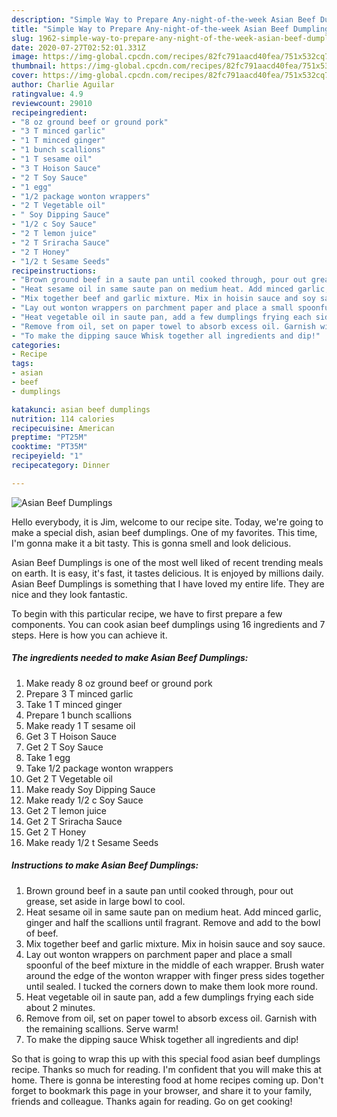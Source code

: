 ```yaml
---
description: "Simple Way to Prepare Any-night-of-the-week Asian Beef Dumplings"
title: "Simple Way to Prepare Any-night-of-the-week Asian Beef Dumplings"
slug: 1962-simple-way-to-prepare-any-night-of-the-week-asian-beef-dumplings
date: 2020-07-27T02:52:01.331Z
image: https://img-global.cpcdn.com/recipes/82fc791aacd40fea/751x532cq70/asian-beef-dumplings-recipe-main-photo.jpg
thumbnail: https://img-global.cpcdn.com/recipes/82fc791aacd40fea/751x532cq70/asian-beef-dumplings-recipe-main-photo.jpg
cover: https://img-global.cpcdn.com/recipes/82fc791aacd40fea/751x532cq70/asian-beef-dumplings-recipe-main-photo.jpg
author: Charlie Aguilar
ratingvalue: 4.9
reviewcount: 29010
recipeingredient:
- "8 oz ground beef or ground pork"
- "3 T minced garlic"
- "1 T minced ginger"
- "1 bunch scallions"
- "1 T sesame oil"
- "3 T Hoison Sauce"
- "2 T Soy Sauce"
- "1 egg"
- "1/2 package wonton wrappers"
- "2 T Vegetable oil"
- " Soy Dipping Sauce"
- "1/2 c Soy Sauce"
- "2 T lemon juice"
- "2 T Sriracha Sauce"
- "2 T Honey"
- "1/2 t Sesame Seeds"
recipeinstructions:
- "Brown ground beef in a saute pan until cooked through, pour out grease, set aside in large bowl to cool."
- "Heat sesame oil in same saute pan on medium heat. Add minced garlic, ginger and half the scallions until fragrant. Remove and add to the bowl of beef."
- "Mix together beef and garlic mixture. Mix in hoisin sauce and soy sauce."
- "Lay out wonton wrappers on parchment paper and place a small spoonful of the beef mixture in the middle of each wrapper. Brush water around the edge of the wonton wrapper with finger press sides together until sealed. I tucked the corners down to make them look more round."
- "Heat vegetable oil in saute pan, add a few dumplings frying each side about 2 minutes."
- "Remove from oil, set on paper towel to absorb excess oil. Garnish with the remaining scallions. Serve warm!"
- "To make the dipping sauce Whisk together all ingredients and dip!"
categories:
- Recipe
tags:
- asian
- beef
- dumplings

katakunci: asian beef dumplings 
nutrition: 114 calories
recipecuisine: American
preptime: "PT25M"
cooktime: "PT35M"
recipeyield: "1"
recipecategory: Dinner

---
```



![Asian Beef Dumplings](https://img-global.cpcdn.com/recipes/82fc791aacd40fea/751x532cq70/asian-beef-dumplings-recipe-main-photo.jpg)

Hello everybody, it is Jim, welcome to our recipe site. Today, we're going to make a special dish, asian beef dumplings. One of my favorites. This time, I'm gonna make it a bit tasty. This is gonna smell and look delicious.

Asian Beef Dumplings is one of the most well liked of recent trending meals on earth. It is easy, it's fast, it tastes delicious. It is enjoyed by millions daily. Asian Beef Dumplings is something that I have loved my entire life. They are nice and they look fantastic.




To begin with this particular recipe, we have to first prepare a few components. You can cook asian beef dumplings using 16 ingredients and 7 steps. Here is how you can achieve it.

<!--inarticleads1-->

##### The ingredients needed to make Asian Beef Dumplings:

1. Make ready 8 oz ground beef or ground pork
1. Prepare 3 T minced garlic
1. Take 1 T minced ginger
1. Prepare 1 bunch scallions
1. Make ready 1 T sesame oil
1. Get 3 T Hoison Sauce
1. Get 2 T Soy Sauce
1. Take 1 egg
1. Take 1/2 package wonton wrappers
1. Get 2 T Vegetable oil
1. Make ready  Soy Dipping Sauce
1. Make ready 1/2 c Soy Sauce
1. Get 2 T lemon juice
1. Get 2 T Sriracha Sauce
1. Get 2 T Honey
1. Make ready 1/2 t Sesame Seeds




<!--inarticleads2-->

##### Instructions to make Asian Beef Dumplings:

1. Brown ground beef in a saute pan until cooked through, pour out grease, set aside in large bowl to cool.
1. Heat sesame oil in same saute pan on medium heat. Add minced garlic, ginger and half the scallions until fragrant. Remove and add to the bowl of beef.
1. Mix together beef and garlic mixture. Mix in hoisin sauce and soy sauce.
1. Lay out wonton wrappers on parchment paper and place a small spoonful of the beef mixture in the middle of each wrapper. Brush water around the edge of the wonton wrapper with finger press sides together until sealed. I tucked the corners down to make them look more round.
1. Heat vegetable oil in saute pan, add a few dumplings frying each side about 2 minutes.
1. Remove from oil, set on paper towel to absorb excess oil. Garnish with the remaining scallions. Serve warm!
1. To make the dipping sauce Whisk together all ingredients and dip!




So that is going to wrap this up with this special food asian beef dumplings recipe. Thanks so much for reading. I'm confident that you will make this at home. There is gonna be interesting food at home recipes coming up. Don't forget to bookmark this page in your browser, and share it to your family, friends and colleague. Thanks again for reading. Go on get cooking!
